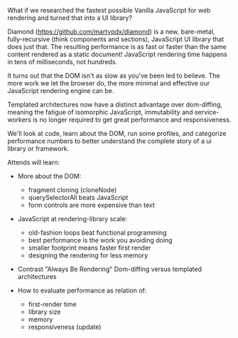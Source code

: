 What if we researched the fastest possible Vanilla JavaScript for web rendering and turned that into a 
UI library? 

Diamond (https://github.com/martypdx/diamond) is a new, bare-metal, 
fully-recursive (think components and sections), JavaScript UI library that does just that.
The resulting performance is as fast or faster than the same content rendered as a static document!
JavaScript rendering time happens in tens of milliseconds, not hundreds.

It turns out that the DOM isn't as slow as you've been led to believe. The more work we 
let the browser do, the more minimal and effective our JavaScript rendering engine can be.

Templated architectures now have a distinct advantage over dom-diffing, meaning the 
fatigue of isomorphic JavaScript, immutability and service-workers is no longer required 
to get great performance and responsiveness.

We'll look at code, learn about the DOM, run some profiles, and categorize performance 
numbers to better understand the complete story of a ui library or framework.

Attends will learn:

* More about the DOM:
	* fragment cloning (cloneNode)
	* querySelectorAll beats JavaScript
	* form controls are more expensive than text
	
* JavaScript at rendering-library scale:
	* old-fashion loops beat functional programming
	* best performance is the work you avoiding doing
	* smaller footprint means faster first render
	* designing the rendering for less memory
	
* Contrast "Always Be Rendering" Dom-diffing versus templated architectures
		
* How to evaluate performance as relation of:
	* first-render time
	* library size
	* memory
	* responsiveness (update)